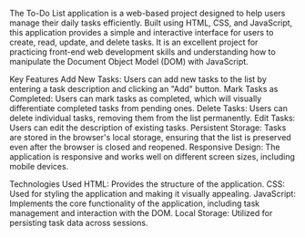 The To-Do List application is a web-based project designed to help users manage their daily tasks efficiently. Built using HTML, CSS, and JavaScript, this application provides a simple and interactive interface for users to create, read, update, and delete tasks. It is an excellent project for practicing front-end web development skills and understanding how to manipulate the Document Object Model (DOM) with JavaScript.

Key Features
Add New Tasks: Users can add new tasks to the list by entering a task description and clicking an "Add" button.
Mark Tasks as Completed: Users can mark tasks as completed, which will visually differentiate completed tasks from pending ones.
Delete Tasks: Users can delete individual tasks, removing them from the list permanently.
Edit Tasks: Users can edit the description of existing tasks.
Persistent Storage: Tasks are stored in the browser's local storage, ensuring that the list is preserved even after the browser is closed and reopened.
Responsive Design: The application is responsive and works well on different screen sizes, including mobile devices.


Technologies Used
HTML: Provides the structure of the application.
CSS: Used for styling the application and making it visually appealing.
JavaScript: Implements the core functionality of the application, including task management and interaction with the DOM.
Local Storage: Utilized for persisting task data across sessions.
